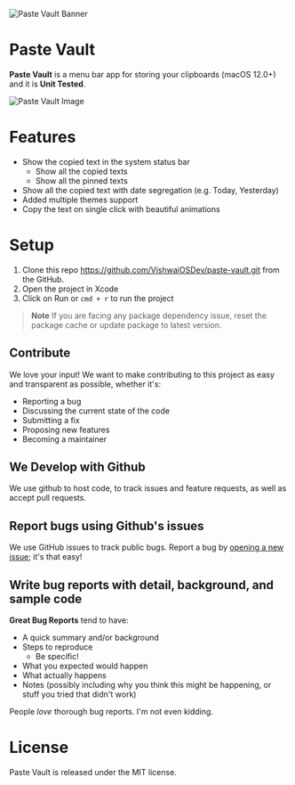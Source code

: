 ![Paste Vault Banner](https://user-images.githubusercontent.com/71421776/188093551-966ad36f-376f-4ee7-8e80-05bb27faa6c7.png)

# Paste Vault

****Paste Vault****  is a menu bar app for storing your clipboards (macOS 12.0+) and it is **Unit Tested**.  

![Paste Vault Image](https://user-images.githubusercontent.com/71421776/188093710-9e89d348-3bf1-4f15-855a-a3e6a52ea62d.png)

# Features

- Show the copied text in the system status bar
    - Show all the copied texts
    - Show all the pinned texts
- Show all the copied text with date segregation (e.g. Today, Yesterday)
- Added multiple themes support
- Copy the text on single click with beautiful animations

# Setup
1. Clone this repo https://github.com/VishwaiOSDev/paste-vault.git from the GitHub.
2. Open the project in Xcode
3. Click on Run or `cmd + r` to run the project

> **Note** 
> If you are facing any package dependency issue, reset the package cache or update package to latest version.

## Contribute

We love your input! We want to make contributing to this project as easy and transparent as possible, whether it's:
-   Reporting a bug
-   Discussing the current state of the code
-   Submitting a fix
-   Proposing new features
-   Becoming a maintainer

## We Develop with Github
We use github to host code, to track issues and feature requests, as well as accept pull requests.

## [](https://github.com/leits/MeetingBar#report-bugs-using-githubs-issues)Report bugs using Github's issues
We use GitHub issues to track public bugs. Report a bug by  [opening a new issue](https://github.com/VishwaiOSDev/paste-vault/issues); it's that easy!

## Write bug reports with detail, background, and sample code
**Great Bug Reports**  tend to have:
-   A quick summary and/or background
-   Steps to reproduce
    -   Be specific!
-   What you expected would happen
-   What actually happens
-   Notes (possibly including why you think this might be happening, or stuff you tried that didn't work)

People  _love_  thorough bug reports. I'm not even kidding.

# License
Paste Vault is released under the MIT license.
